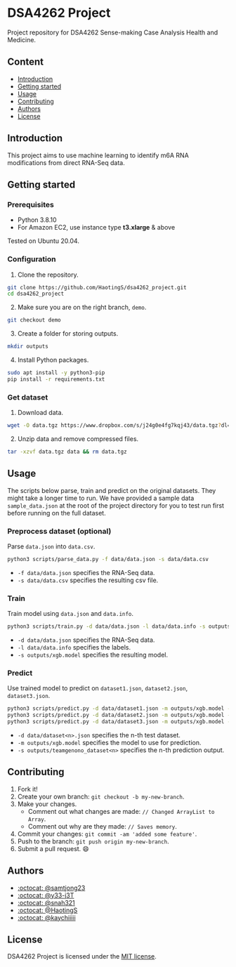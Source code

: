# DSA4262 Project
Project repository for DSA4262 Sense-making Case Analysis Health and Medicine. 

## Content
* [Introduction](#Introduction)
* [Getting started](#Getting-started)
* [Usage](#Usage)
* [Contributing](#Contributing)
* [Authors](#Authors)
* [License](#License)

## Introduction
This project aims to use machine learning to identify m6A RNA modifications from direct RNA-Seq data.

## Getting started
### Prerequisites
* Python 3.8.10
* For Amazon EC2, use instance type **t3.xlarge** & above

Tested on Ubuntu 20.04.

### Configuration
1. Clone the repository.
```bash
git clone https://github.com/HaotingS/dsa4262_project.git
cd dsa4262_project
```
2. Make sure you are on the right branch, `demo`.
```bash
git checkout demo
```
3. Create a folder for storing outputs.
```bash
mkdir outputs
```
4. Install Python packages.
```bash
sudo apt install -y python3-pip
pip install -r requirements.txt
```

### Get dataset
1. Download data.
```bash
wget -O data.tgz https://www.dropbox.com/s/j24g0e4fg7kqj43/data.tgz?dl=1
```
2. Unzip data and remove compressed files.
```bash
tar -xzvf data.tgz data && rm data.tgz
```

## Usage
The scripts below parse, train and predict on the original datasets. They might take a longer time to run. We have provided a sample data `sample_data.json` at the root of the project directory for you to test run first before running on the full dataset.

### Preprocess dataset (optional)
Parse `data.json` into `data.csv`.
```bash
python3 scripts/parse_data.py -f data/data.json -s data/data.csv
```
* `-f data/data.json` specifies the RNA-Seq data.
* `-s data/data.csv` specifies the resulting csv file.

### Train
Train model using `data.json` and `data.info`.
```bash
python3 scripts/train.py -d data/data.json -l data/data.info -s outputs/xgb.model
```
* `-d data/data.json` specifies the RNA-Seq data.
* `-l data/data.info` specifies the labels.
* `-s outputs/xgb.model` specifies the resulting model.

### Predict
Use trained model to predict on `dataset1.json`, `dataset2.json`, `dataset3.json`.
```bash
python3 scripts/predict.py -d data/dataset1.json -m outputs/xgb.model -s outputs/teamgenono_dataset1.csv
python3 scripts/predict.py -d data/dataset2.json -m outputs/xgb.model -s outputs/teamgenono_dataset2.csv
python3 scripts/predict.py -d data/dataset3.json -m outputs/xgb.model -s outputs/teamgenono_dataset3.csv
```
* `-d data/dataset<n>.json` specifies the n-th test dataset.
* `-m outputs/xgb.model` specifies the model to use for prediction.
* `-s outputs/teamgenono_dataset<n>` specifies the n-th prediction output.

## Contributing
1. Fork it!
2. Create your own branch: `git checkout -b my-new-branch`.
3. Make your changes.
   - Comment out what changes are made: `// Changed ArrayList to Array`.
   - Comment out why are they made: `// Saves memory`.
3. Commit your changes: `git commit -am 'added some feature'`.
4. Push to the branch: `git push origin my-new-branch`.
5. Submit a pull request. :smile:

## Authors
* [:octocat: @samtjong23](https://github.com/samtjong23)
* [:octocat: @y33-j3T](https://github.com/y33-j3T)
* [:octocat: @snah321](https://github.com/snah321)
* [:octocat: @HaotingS](https://github.com/HaotingS)
* [:octocat: @kaychiiiii](https://github.com/kaychiiiii)

## License
DSA4262 Project is licensed under the [MIT license](./LICENSE).
